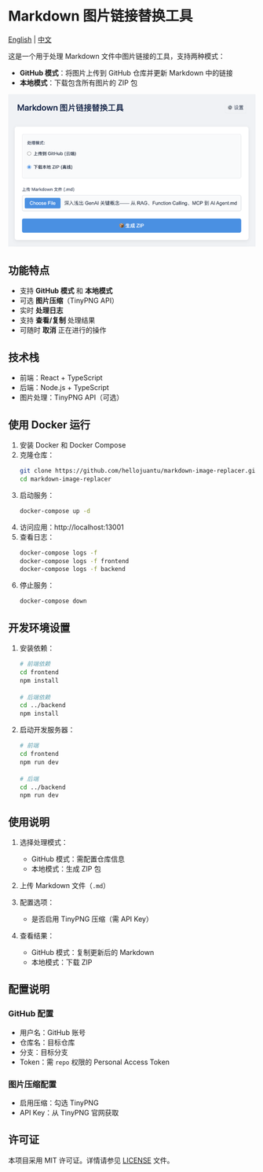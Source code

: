# Markdown 图片链接替换工具

[English](README.md) | [中文](README.zh-CN.md)

这是一个用于处理 Markdown 文件中图片链接的工具，支持两种模式：
- **GitHub 模式**：将图片上传到 GitHub 仓库并更新 Markdown 中的链接
- **本地模式**：下载包含所有图片的 ZIP 包

![index.png](./images/index.png)

## 功能特点

- 支持 **GitHub 模式** 和 **本地模式**
- 可选 **图片压缩**（TinyPNG API）
- 实时 **处理日志**
- 支持 **查看/复制** 处理结果
- 可随时 **取消** 正在进行的操作

## 技术栈

- 前端：React + TypeScript
- 后端：Node.js + TypeScript
- 图片处理：TinyPNG API（可选）

## 使用 Docker 运行

1. 安装 Docker 和 Docker Compose
2. 克隆仓库：
   ```bash
   git clone https://github.com/hellojuantu/markdown-image-replacer.git
   cd markdown-image-replacer
   ```
3. 启动服务：
   ```bash
   docker-compose up -d
   ```
4. 访问应用：http://localhost:13001
5. 查看日志：
   ```bash
   docker-compose logs -f
   docker-compose logs -f frontend
   docker-compose logs -f backend
   ```
6. 停止服务：
   ```bash
   docker-compose down
   ```

## 开发环境设置

1. 安装依赖：
   ```bash
   # 前端依赖
   cd frontend
   npm install

   # 后端依赖
   cd ../backend
   npm install
   ```
2. 启动开发服务器：
   ```bash
   # 前端
   cd frontend
   npm run dev

   # 后端
   cd ../backend
   npm run dev
   ```

## 使用说明

1. 选择处理模式：
   - GitHub 模式：需配置仓库信息
   - 本地模式：生成 ZIP 包

2. 上传 Markdown 文件（`.md`）
3. 配置选项：
   - 是否启用 TinyPNG 压缩（需 API Key）
4. 查看结果：
   - GitHub 模式：复制更新后的 Markdown
   - 本地模式：下载 ZIP

## 配置说明

### GitHub 配置
- 用户名：GitHub 账号
- 仓库名：目标仓库
- 分支：目标分支
- Token：需 `repo` 权限的 Personal Access Token

### 图片压缩配置
- 启用压缩：勾选 TinyPNG
- API Key：从 TinyPNG 官网获取

## 许可证

本项目采用 MIT 许可证。详情请参见 [LICENSE](LICENSE) 文件。 
